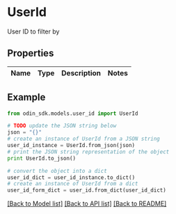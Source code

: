 # UserId

User ID to filter by

## Properties

Name | Type | Description | Notes
------------ | ------------- | ------------- | -------------

## Example

```python
from odin_sdk.models.user_id import UserId

# TODO update the JSON string below
json = "{}"
# create an instance of UserId from a JSON string
user_id_instance = UserId.from_json(json)
# print the JSON string representation of the object
print UserId.to_json()

# convert the object into a dict
user_id_dict = user_id_instance.to_dict()
# create an instance of UserId from a dict
user_id_form_dict = user_id.from_dict(user_id_dict)
```
[[Back to Model list]](../README.md#documentation-for-models) [[Back to API list]](../README.md#documentation-for-api-endpoints) [[Back to README]](../README.md)


